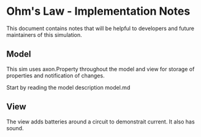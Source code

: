 # Ohm's Law - Implementation Notes

This document contains notes that will be helpful to developers and future maintainers of this simulation.

## Model

This sim uses axon.Property throughout the model and view for storage of properties and 
notification of changes.

Start by reading the model description model.md
 
## View


The view adds batteries around a circuit to demonstrait current. It also has sound.